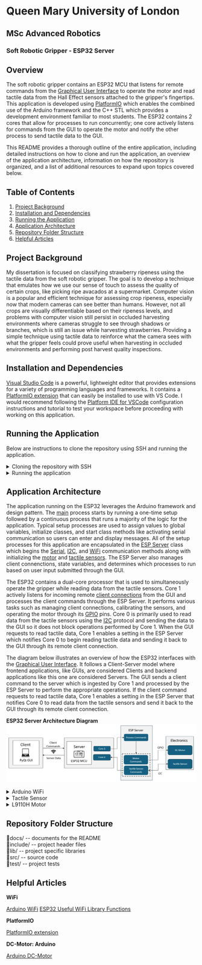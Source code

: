# Queen Mary University of London
## MSc Advanced Robotics
### Soft Robotic Gripper - ESP32 Server

## Overview
The soft robotic gripper contains an ESP32 MCU that listens for remote commands from the [Graphical User Interface](https://github.com/gpoell/qmul-rbh-gui) to operate the motor and read tactile data from the Hall Effect sensors attached to the gripper's fingertips. This application is developed using [PlatformIO](https://docs.platformio.org/en/latest/what-is-platformio.html) which enables the combined use of the Arduino framework and the C++ STL which provides a development environment familiar to most students. The ESP32 contains 2 cores that allow for processes to run concurrently; one core actively listens for commands from the GUI to operate the motor and notify the other process to send tactile data to the GUI.

This README provides a thorough outline of the entire application, including detailed instructions on how to clone and run the application, an overview of the application architecture, information on how the repository is organized, and a list of additional resources to expand upon topics covered below.

## Table of Contents
1. [Project Background](#project-background)
1. [Installation and Dependencies](#installation-and-dependencies)
2. [Running the Application](#running-the-application)
3. [Application Architecture](#application-architecture)
4. [Repository Folder Structure](#repository-folder-structure)
5. [Helpful Articles](#helpful-articles)

## Project Background
My dissertation is focused on classifying strawberry ripeness using the tactile data from the soft robotic gripper. The goal is to develop a technique that emulates how we use our sense of touch to assess the quality of certain crops, like picking ripe avacados at a supermarket. Computer vision is a popular and efficient technique for assessing crop ripeness, especially now that modern cameras can see better than humans. However, not all crops are visually differentiable based on their ripeness levels, and problems with computer vision still persist in occluded harvesting environments where cameras struggle to see through shadows or branches, which is still an issue while harvesting strawberries. Providing a simple technique using tactile data to reinforce what the camera sees with what the gripper feels could prove useful when harvesting in occluded environments and performing post harvest quality inspections.

## Installation and Dependencies
[Visual Studio Code](https://code.visualstudio.com/) is a powerful, lightweight editor that provides extensions for a variety of programming languages and frameworks. It contains a [PlatformIO extension](https://docs.platformio.org/en/latest/integration/ide/vscode.html) that can easily be installed to use with VS Code. I would recommend following the [Platform IDE for VSCode](https://docs.platformio.org/en/latest/integration/ide/vscode.html#ide-vscode) configuration instructions and tutorial to test your workspace before proceeding with working on this application.

## Running the Application
Below are instructions to clone the repository using SSH and running the application.

<details>
<summary>Cloning the repository with SSH</summary>

1. Install the latest version of [Git.](https://git-scm.com/downloads)
2. Connect to your GitHub account with SSH: [Connecting to GitHub with SSH](https://docs.github.com/en/authentication/connecting-to-github-with-ssh "Connecting to GitHub with SSH"). Specifically use the instructions below
    1. <https://docs.github.com/en/authentication/connecting-to-github-with-ssh/generating-a-new-ssh-key-and-adding-it-to-the-ssh-agent>
    2. <https://docs.github.com/en/authentication/connecting-to-github-with-ssh/adding-a-new-ssh-key-to-your-github-account>
3. Create a directory called PlatformIO. PlatformIO requires this folder to detect the workspace.
4. Clone the repository under the PlatformIO directory:
```
git clone git@github.com:gpoell/qmul-rbh-esp32.git
```
</details>

<details>
<summary>Running the application</summary>

Open the repository with VS Code once PlatformIO is installed. PlatformIO should automatically detect the platformio.ini file at the root level of the repository and configure your PlatformIO workspace. PlatformIO provides similar features to Arduino and follows the same process of building, uploading, and opening the Serial Monitor. I would recommend starting with the [PlatformIO Quick Start](https://docs.platformio.org/en/latest/integration/ide/vscode.html) example to ensure everything is configured correctly.

1. Build the workspace
2. Upload the executable to the ESP32
3. Open the Serial Monitor

<b>IMPORTANT</b>  
The WiFi connection details are automatically read from a header file called secrets.h inside of the includes/ directory. This file is included in the .gitignore so it should remain local to your workspace, and it should contain your connection details in the following format:  
<b>secrets.h</b>

```
#ifndef secrets_h
#define secrets_h

struct wifi_creds {
    const char ssid[5] = "SSID";
    const char passwd[8] = "password";
};

#endif
```
</details>

## Application Architecture
The application running on the ESP32 leverages the Arduino framework and design pattern. The [main](src/main.cpp) process starts by running a one-time setup followed by a continuous process that runs a majority of the logic for the application. Typical setup processes are used to assign values to global variables, initialize classes, and start class methods like activating serial communication so users can enter and display messages. All of the setup processes for this application are encapsulated in the [ESP Server](include/ESPServer.h) class which begins the [Serial](https://www.arduino.cc/reference/en/language/functions/communication/serial/), [I2C](https://www.arduino.cc/reference/en/language/functions/communication/wire/), and [WiFi](https://www.arduino.cc/reference/en/libraries/wifi/) communication methods along with initializing the [motor](include/L9110HMotor.h) and [tactile sensors](include/TactileSensor.h). The ESP Server also manages client connenctions, state variables, and determines which processes to run based on user input submitted through the GUI.

The ESP32 contains a dual-core processor that is used to simultaneously operate the gripper while reading data from the tactile sensors. Core 1 actively listens for incoming remote [client connections](https://reference.arduino.cc/reference/en/libraries/wifi/wificlient/) from the GUI and processes the client commands through the ESP Server. It performs various tasks such as managing client connections, calibrating the sensors, and operating the motor through its [GPIO](https://www.arduino.cc/reference/en/language/functions/digital-io/digitalwrite/) pins. Core 0 is primarily used to read data from the tactile sensors using the [I2C](https://www.arduino.cc/reference/en/language/functions/communication/wire/) protocol and sending the data to the GUI so it does not block operations performed by Core 1. When the GUI requests to read tactile data, Core 1 enables a setting in the ESP Server which notifies Core 0 to begin reading tactile data and sending it back to the GUI through its remote client connection.

The diagram below illustrates an overview of how the ESP32 interfaces with the [Graphical User Interface](https://github.com/gpoell/qmul-rbh-gui). It follows a Client-Server model where frontend applications, like GUIs, are considered Clients and backend applications like this one are considered Servers. The GUI sends a client command to the server which is ingested by Core 1 and processed by the ESP Server to perform the appropriate operations. If the client command requests to read tactile data, Core 1 enables a setting in the ESP Server that notifies Core 0 to read data from the tactile sensors and send it back to the GUI through its remote client connection.

<b>ESP32 Server Architecture Diagram</b>
<picture>
    <img src='docs/esp_architecture.png'>
</pictuer>

<details>
<summary>Arduino WiFi</summary>

The [Arduino WiFi](https://www.arduino.cc/reference/en/libraries/wifi/) library is used to create the server running on the ESP32. During setup, the [ESP Server](include/ESPServer.h) is initialized which sets the IP configuration, connects to the network defined in secrets.h, and starts the [server](https://www.arduino.cc/reference/en/libraries/wifi/server.begin). Core1 actively listens and processes incoming [WiFiClient](https://www.arduino.cc/reference/en/libraries/wifi/wificlient) connections and sends data back to the GUI using the [WiFiClient methods](https://www.arduino.cc/reference/en/libraries/wifi/client.print) method.
</details>

<details>
<summary>Tactile Sensor</summary>

The [Tactile Sensor](include/TactileSensor.h) is composed of 4 [MLX90393](include/MLX90393.h) [Hall Effect](https://en.wikipedia.org/wiki/Hall_effect) sensors that record magnetic flux density measurements in 3 dimensions. Each Hall Effect sensor has a magnet suspended slightly above it in a soft silicon material, and these sensors are attached to the fingertips of the gripper. When the gripper grasps an object, it pushes the suspended magnets closer to the Hall Effect sensors which increases the magnetic flux density recordings. This change in magnetic flux density is synonymous to the pressure being applied to a grasped object as a result of its stiffness, which for this project, is used to represent the ripeness stages of strawberries. These recordings are captured using the I2C protocol and are extracted from the memory addresses of the Hall Effect sensors found in its [datasheet](docs/MLX90393-Datasheet-Melexis.PDF). 
</details>

<details>
<summary>L9110H Motor</summary>

The actuator for the soft robotic gripper is a [RS PRO Brushed Geared DC Geared Motor](https://my.rs-online.com/web/p/dc-motors/4130600) connected to a [L9110H H-Bridge Motor Driver](https://www.adafruit.com/product/4489). The motor terminals can be connected to the ESP32 GPIO pins 18 and 19 where the direction of the motor is controlled by supplying power to one of the pins using Arduino's digitalWrite method. The [L9110H Motor](include/L9110HMotor.h) is a simple module containing methods for initializing the pins, and opening and closing the gripper.
</details>

## Repository Folder Structure
📁docs/         -- documents for the README  
📁include/      -- project header files  
📁lib/          -- project specific libraries  
📁src/          -- source code  
📁test/         -- project tests

## Helpful Articles
<b>WiFi</b>  

[Arduino WiFi](https://www.arduino.cc/reference/en/libraries/wifi/)
[ESP32 Useful WiFi Library Functions](https://randomnerdtutorials.com/esp32-useful-WiFi-functions-arduino/)

<b>PlatformIO</b>  

[PlatformIO extension](https://docs.platformio.org/en/latest/integration/ide/vscode.html)

<b>DC-Motor: Arduino</b>  

[Arduino DC-Motor](https://arduinogetstarted.com/tutorials/arduino-dc-motor?utm_content=cmp-true)